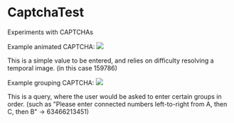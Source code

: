 CaptchaTest
==========

Experiments with CAPTCHAs

Example animated CAPTCHA:
<img src="https://raw.githubusercontent.com/i-e-b/CaptchaTest/master/AnimatedCaptcha.gif"/>

This is a simple value to be entered, and relies on difficulty resolving a temporal image. (in this case 159786)

Example grouping CAPTCHA:
<img src="https://raw.githubusercontent.com/i-e-b/CaptchaTest/master/GroupingCaptcha.gif"/>

This is a query, where the user would be asked to enter certain groups in order. (such as "Please enter connected numbers left-to-right from A, then C, then B" -> 63466213451)

